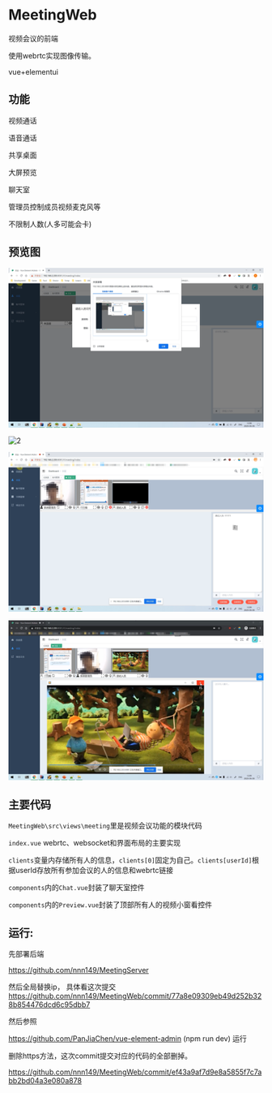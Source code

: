 # MeetingWeb
视频会议的前端

使用webrtc实现图像传输。

vue+elementui



## 功能
视频通话

语音通话

共享桌面

大屏预览

聊天室

管理员控制成员视频麦克风等

不限制人数(人多可能会卡)



## 预览图

![](image/1.png)

![2](image/2.bmp)

![3](image/3.png)

![4](image/4.png)

## 主要代码

`MeetingWeb\src\views\meeting`里是视频会议功能的模块代码

`index.vue` webrtc、websocket和界面布局的主要实现

​    `clients`变量内存储所有人的信息，`clients[0]`固定为自己。`clients[userId]`根据userId存放所有参加会议的人的信息和webrtc链接

`components`内的`Chat.vue`封装了聊天室控件

`components`内的`Preview.vue`封装了顶部所有人的视频小窗看控件



## 运行: 

先部署后端

https://github.com/nnn149/MeetingServer

然后全局替换ip，
具体看这次提交
https://github.com/nnn149/MeetingWeb/commit/77a8e09309eb49d252b328b854476dcd6c95dbb7

然后参照

https://github.com/PanJiaChen/vue-element-admin
(npm run dev)
运行

删除https方法，这次commit提交对应的代码的全部删掉。

https://github.com/nnn149/MeetingWeb/commit/ef43a9af7d9e8a5855f7c7abb2bd04a3e080a878


